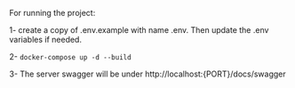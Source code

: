 For running the project:

1- create a copy of .env.example with name .env. Then update the .env variables if needed.

2- ```docker-compose up -d --build```

3- The server swagger will be under http://localhost:{PORT}/docs/swagger